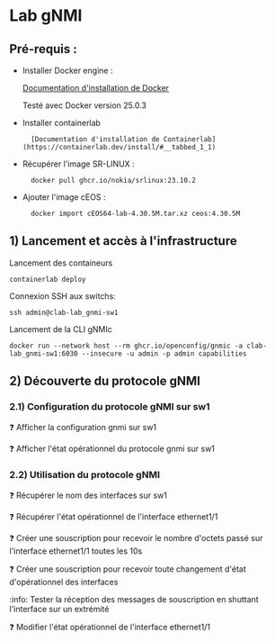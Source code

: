# Lab gNMI


## Pré-requis :

* Installer Docker engine :

    [Documentation d'installation de Docker](https://docs.docker.com/engine/install/ubuntu/)

    Testé avec Docker version 25.0.3

* Installer containerlab

        [Documentation d'installation de Containerlab](https://containerlab.dev/install/#__tabbed_1_1)

* Récupérer l'image SR-LINUX :

        docker pull ghcr.io/nokia/srlinux:23.10.2

* Ajouter l'image cEOS :

        docker import cEOS64-lab-4.30.5M.tar.xz ceos:4.30.5M

## 1) Lancement et accès à l'infrastructure

Lancement des containeurs

    containerlab deploy

Connexion SSH aux switchs:

    ssh admin@clab-lab_gnmi-sw1

Lancement de la CLI gNMIc

    docker run --network host --rm ghcr.io/openconfig/gnmic -a clab-lab_gnmi-sw1:6030 --insecure -u admin -p admin capabilities

## 2) Découverte du protocole gNMI

### 2.1) Configuration du protocole gNMI sur sw1

:question: Afficher la configuration gnmi sur sw1

:question: Afficher l'état opérationnel du protocole gnmi sur sw1


### 2.2) Utilisation du protocole gNMI

:question: Récupérer le nom des interfaces sur sw1

:question: Récupérer l'état opérationnel de l'interface ethernet1/1

:question: Créer une souscription pour recevoir le nombre d'octets passé sur l'interface ethernet1/1 toutes les 10s

:question: Créer une souscription pour recevoir toute changement d'état d'opérationnel des interfaces

:info: Tester la réception des messages de souscription en shuttant l'interface sur un extrémité

:question: Modifier l'état opérationnel de l'interface ethernet1/1
